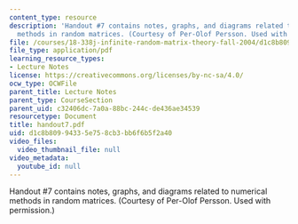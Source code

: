```yaml
---
content_type: resource
description: 'Handout #7 contains notes, graphs, and diagrams related to numerical
  methods in random matrices. (Courtesy of Per-Olof Persson. Used with permission.)'
file: /courses/18-338j-infinite-random-matrix-theory-fall-2004/d1c8b80994335e758cb3bb6f6b5f2a40_handout7.pdf
file_type: application/pdf
learning_resource_types:
- Lecture Notes
license: https://creativecommons.org/licenses/by-nc-sa/4.0/
ocw_type: OCWFile
parent_title: Lecture Notes
parent_type: CourseSection
parent_uid: c32406dc-7a0a-88bc-244c-de436ae34539
resourcetype: Document
title: handout7.pdf
uid: d1c8b809-9433-5e75-8cb3-bb6f6b5f2a40
video_files:
  video_thumbnail_file: null
video_metadata:
  youtube_id: null
---
```

Handout #7 contains notes, graphs, and diagrams related to numerical methods in random matrices. (Courtesy of Per-Olof Persson. Used with permission.)